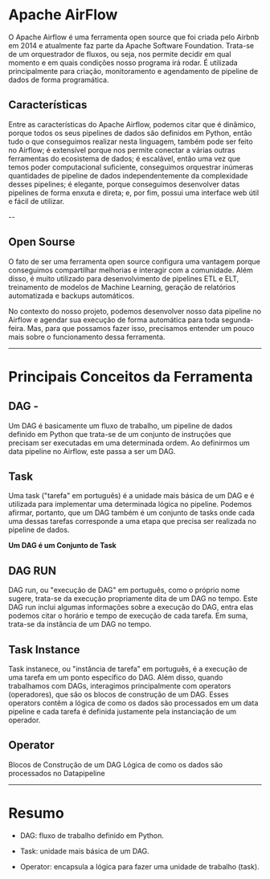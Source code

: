 
# Apache AirFlow

 O Apache Airflow é uma ferramenta open source que foi criada pelo Airbnb em 2014 e atualmente faz parte da Apache Software Foundation. Trata-se de um orquestrador de fluxos, ou seja, nos permite decidir em qual momento e em quais condições nosso programa irá rodar. É utilizada principalmente para criação, monitoramento e agendamento de pipeline de dados de forma programática.

 ## Características 

 Entre as características do Apache Airflow, podemos citar que é dinâmico, porque todos os seus pipelines de dados são definidos em Python, então tudo o que conseguimos realizar nesta linguagem, também pode ser feito no Airflow; é extensível porque nos permite conectar a várias outras ferramentas do ecosistema de dados; é escalável, então uma vez que temos poder computacional suficiente, conseguimos orquestrar inúmeras quantidades de pipeline de dados independentemente da complexidade desses pipelines; é elegante, porque conseguimos desenvolver datas pipelines de forma enxuta e direta; e, por fim, possui uma interface web útil e fácil de utilizar.

 --

## Open Sourse

 O fato de ser uma ferramenta open source configura uma vantagem porque conseguimos compartilhar melhorias e interagir com a comunidade. Além disso, é muito utilizado para desenvolvimento de pipelines ETL e ELT, treinamento de modelos de Machine Learning, geração de relatórios automatizada e backups automáticos.

 No contexto do nosso projeto, podemos desenvolver nosso data pipeline no Airflow e agendar sua execução de forma automática para toda segunda-feira. Mas, para que possamos fazer isso, precisamos entender um pouco mais sobre o funcionamento dessa ferramenta.

 ---

 # Principais Conceitos da Ferramenta

 ## DAG - 

Um DAG é basicamente um fluxo de trabalho, um pipeline de dados definido em Python que trata-se de um conjunto de instruções que precisam ser executadas em uma determinada ordem. Ao definirmos um data pipeline no Airflow, este passa a ser um DAG.

## Task

Uma task ("tarefa" em português) é a unidade mais básica de um DAG e é utilizada para implementar uma determinada lógica no pipeline. Podemos afirmar, portanto, que um DAG também é um conjunto de tasks onde cada uma dessas tarefas corresponde a uma etapa que precisa ser realizada no pipeline de dados.

**Um DAG é um Conjunto de Task**

## DAG RUN

DAG run, ou "execução de DAG" em português, como o próprio nome sugere, trata-se da execução propriamente dita de um DAG no tempo. Este DAG run inclui algumas informações sobre a execução do DAG, entra elas podemos citar o horário e tempo de execução de cada tarefa. Em suma, trata-se da instância de um DAG no tempo.

## Task Instance 

Task instanece, ou "instância de tarefa" em português, é a execução de uma tarefa em um ponto específico do DAG. Além disso, quando trabalhamos com DAGs, interagimos principalmente com operators (operadores), que são os blocos de construção de um DAG. Esses operators contêm a lógica de como os dados são processados em um data pipeline e cada tarefa é definida justamente pela instanciação de um operador.

## Operator 

Blocos de Construção de um DAG
Lógica de como os dados são processados no Datapipeline

---

# Resumo

- DAG: fluxo de trabalho definido em Python.

- Task: unidade mais básica de um DAG.

- Operator: encapsula a lógica para fazer uma unidade de trabalho (task).

